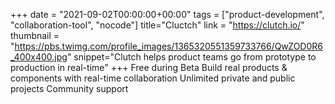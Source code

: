+++
date = "2021-09-02T00:00:00+00:00"
tags = ["product-development", "collaboration-tool", "nocode"]
title="Cluctch"
link = "https://clutch.io/"
thumbnail = "https://pbs.twimg.com/profile_images/1365320551359733766/QwZOD0R6_400x400.jpg"
snippet="Clutch helps product teams go from prototype to production in real-time"
+++
Free during Beta
Build real products & components with real-time collaboration
Unlimited private and public projects
Community support
